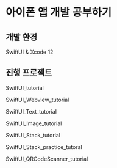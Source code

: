 # 아이폰 앱 개발 공부하기 
## 개발 환경
SwiftUI & Xcode 12

## 진행 프로젝트 

SwiftUI_tutorial

SwiftUI_Webview_tutorial 

SwiftUI_Text_tutorial 

SwiftUI_Image_tutorial

SwiftUI_Stack_tutorial

SwiftUI_Stack_practice_tutoral

SwiftUI_QRCodeScanner_tutorial


